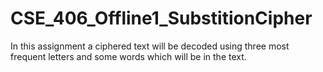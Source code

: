 # CSE_406_Offline1_SubstitionCipher
In this assignment a ciphered text will be decoded using three most frequent letters and some words which will be in the text.
